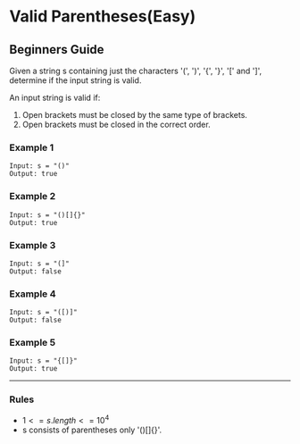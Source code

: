 # Valid Parentheses(Easy)

## Beginners Guide

Given a string s containing just the characters '(', ')', '{', '}', '[' and ']', determine if the input string is valid.

An input string is valid if:

1. Open brackets must be closed by the same type of brackets.
2. Open brackets must be closed in the correct order.

### Example 1

```go=
Input: s = "()"
Output: true
```

### Example 2

```go=
Input: s = "()[]{}"
Output: true
```

### Example 3

```go=
Input: s = "(]"
Output: false
```

### Example 4

```go=
Input: s = "([)]"
Output: false
```

### Example 5

```go=
Input: s = "{[]}"
Output: true
```

---

### Rules

* $1 <= s.length <= 10^4$
* s consists of parentheses only '()[]{}'.
